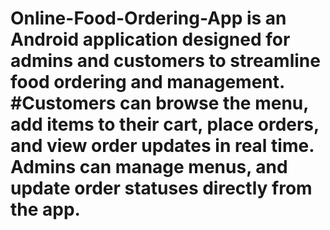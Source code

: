 # Online-Food-Ordering-App is an Android application designed for admins and customers to streamline food ordering and management.                                     #Customers can browse the menu, add items to their cart, place orders, and view order updates in real time. Admins can manage menus, and update order statuses directly from the app.
